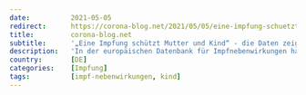 ```yaml
---
date:          2021-05-05
redirect:      https://corona-blog.net/2021/05/05/eine-impfung-schuetzt-mutter-und-kind-die-daten-zeigen-das-gegenteil/
title:         corona-blog.net
subtitle:      '„Eine Impfung schützt Mutter und Kind“ - die Daten zeigen das Gegenteil'
description:   'In der europäischen Datenbank für Impfnebenwirkungen habe ichns ein Bild von der Gefährlichkeit der Corona Impfungen für Mütter und Kinder gemacht.'
country:       [DE]
categories:    [Impfung]
tags:          [impf-nebenwirkungen, kind]
---
```

